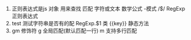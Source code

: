 1. 正则表达式是js 对象
  用来查找 匹配 字符或文本
  数学公式 -模式 /\$/
  RegExp 正则表达式
2. test 测试字符串是否有的配
  RegExp.$1 类 {{key}} 静态方法
3. gm 修饰符
  g 全局匹配(默认匹配一行)
  m 支持多行匹配
